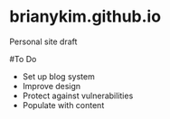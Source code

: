 brianykim.github.io
===================

Personal site draft

#To Do
+ Set up blog system
+ Improve design
+ Protect against vulnerabilities
+ Populate with content
